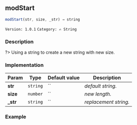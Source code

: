 ## modStart 
  ```javascript
 modStart(str, size, _str) ⇒ string 
``` 

 ` Version: 1.0.1 ` 
` Category: ✍ String ` 

### Description 

?> Using a string to create a new string with new size. 

### Implementation 

| Param | Type | Default value | Description | 
| --- | --- | --- | --- | 
| **str** | `string` | `` | _default string._ | 
| **size** | `number` | `` | _new length._ | 
| **_str** | `string` | `` | _replacement string._ | 

### Example 

 ```javascript 
  
 ```  

